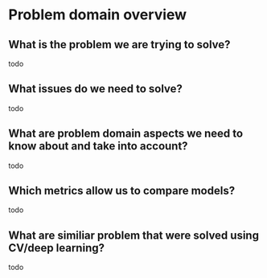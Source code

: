 # Problem domain overview

## What is the problem we are trying to solve?
todo

## What issues do we need to solve?
todo

## What are problem domain aspects we need to know about and take into account?
todo

## Which metrics allow us to compare models?
todo

## What are similiar problem that were solved using CV/deep learning?
todo